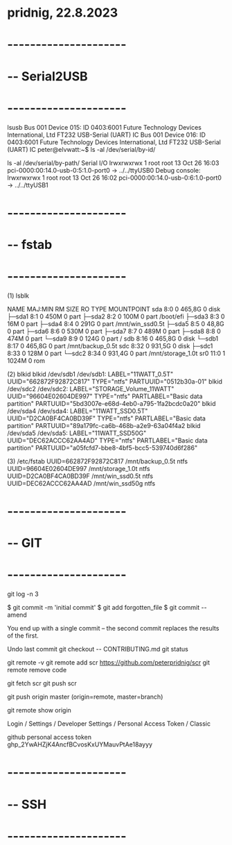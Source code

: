 # pridnig, 22.8.2023

# ---------------------
# -- Serial2USB
# ---------------------

lsusb
Bus 001 Device 015: ID 0403:6001 Future Technology Devices International, Ltd FT232 USB-Serial (UART) IC
Bus 001 Device 016: ID 0403:6001 Future Technology Devices International, Ltd FT232 USB-Serial (UART) IC
peter@elvwatt:~$ ls -al /dev/serial/by-id/

ls -al /dev/serial/by-path/
Serial I/O
lrwxrwxrwx 1 root root  13 Oct 26 16:03 pci-0000:00:14.0-usb-0:5:1.0-port0 -> ../../ttyUSB0
Debug console:
lrwxrwxrwx 1 root root  13 Oct 26 16:02 pci-0000:00:14.0-usb-0:6:1.0-port0 -> ../../ttyUSB1


# ---------------------
# -- fstab
# ---------------------

(1) lsblk

NAME   MAJ:MIN RM   SIZE RO TYPE MOUNTPOINT
sda      8:0    0 465,8G  0 disk 
├─sda1   8:1    0   450M  0 part 
├─sda2   8:2    0   100M  0 part /boot/efi
├─sda3   8:3    0    16M  0 part 
├─sda4   8:4    0   291G  0 part /mnt/win_ssd0.5t
├─sda5   8:5    0  48,8G  0 part 
├─sda6   8:6    0   530M  0 part 
├─sda7   8:7    0   489M  0 part 
├─sda8   8:8    0   474M  0 part 
└─sda9   8:9    0   124G  0 part /
sdb      8:16   0 465,8G  0 disk 
└─sdb1   8:17   0 465,8G  0 part /mnt/backup_0.5t
sdc      8:32   0 931,5G  0 disk 
├─sdc1   8:33   0   128M  0 part 
└─sdc2   8:34   0 931,4G  0 part /mnt/storage_1.0t
sr0     11:0    1  1024M  0 rom 

(2) blkid
blkid /dev/sdb1
/dev/sdb1: LABEL="11WATT_0.5T" UUID="662872F92872C817" TYPE="ntfs" PARTUUID="0512b30a-01"
blkid /dev/sdc2
/dev/sdc2: LABEL="STORAGE_Volume_11WATT" UUID="96604E02604DE997" TYPE="ntfs" PARTLABEL="Basic data partition" PARTUUID="5bd3007e-e68d-4eb0-a795-1fa2bcdc0a20"
blkid /dev/sda4
/dev/sda4: LABEL="11WATT_SSD0.5T" UUID="D2CA0BF4CA0BD39F" TYPE="ntfs" PARTLABEL="Basic data partition" PARTUUID="89a179fc-ca6b-468b-a2e9-63a04f4a2
blkid /dev/sda5
/dev/sda5: LABEL="11WATT_SSD50G" UUID="DEC62ACCC62AA4AD" TYPE="ntfs" PARTLABEL="Basic data partition" PARTUUID="a05fcfd7-bbe8-4bf5-bcc5-539740d6f286"

(3) /etc/fstab
UUID=662872F92872C817 /mnt/backup_0.5t ntfs
UUID=96604E02604DE997 /mnt/storage_1.0t ntfs
UUID=D2CA0BF4CA0BD39F /mnt/win_ssd0.5t ntfs
UUID=DEC62ACCC62AA4AD /mnt/win_ssd50g ntfs

# ---------------------
# -- GIT
# ---------------------

git log -n 3

$ git commit -m 'initial commit'
$ git add forgotten_file
$ git commit --amend

You end up with a single commit – the second commit replaces the results of the first.

Undo last commit
git checkout -- CONTRIBUTING.md
git status


git remote -v
git remote add scr https://github.com/peterpridnig/scr
git remote remove code

git fetch scr
git push scr

git push origin master
(origin=remote, master=branch)

git remote show origin


Login / Settings / Developer Settings / Personal Access Token / Classic

github personal access token
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

# ---------------------
# -- SSH
# ---------------------